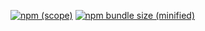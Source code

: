 [![npm (scope)](https://img.shields.io/npm/v/@lbittencurt/tiny.svg)](https://github.com/lbittencurt/tinyone)
[![npm bundle size (minified)](https://img.shields.io/bundlephobia/min/@lbittencurt/tiny.svg)](https://github.com/lbittencurt/tinyone)